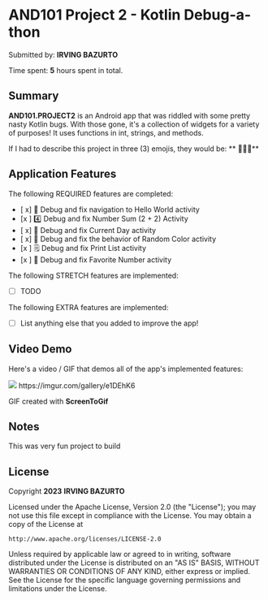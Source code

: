 
# AND101 Project 2 - Kotlin Debug-a-thon

Submitted by: **IRVING BAZURTO**

Time spent: **5** hours spent in total.

## Summary

**AND101.PROJECT2** is an Android app that was riddled with some pretty nasty Kotlin bugs.  With those gone, it's a collection of widgets for a variety of purposes!  It uses functions in int, strings, and methods. 

If I had to describe this project in three (3) emojis, they would be: ** 📱🔵🎨**

## Application Features


The following REQUIRED features are completed:

- [ x] 👋 Debug and fix navigation to Hello World activity
- [x ] 4️⃣ Debug and fix Number Sum (2 + 2) Activity
- [ x] 📅 Debug and fix Current Day activity 
- [ x] 🌈 Debug and fix the behavior of Random Color activity
- [x ] 🗒️ Debug and fix Print List activity
- [x ] 💯 Debug and fix Favorite Number activity

The following STRETCH features are implemented:

- [ ] TODO

The following EXTRA features are implemented:

- [ ] List anything else that you added to improve the app!

## Video Demo

Here's a video / GIF that demos all of the app's implemented features:

<img src= https://imgur.com/gallery/e1DEhK6  />
https://imgur.com/gallery/e1DEhK6 

GIF created with **ScreenToGif**

<!-- Recommended tools:
- [Kap](https://getkap.co/) for macOS
- [ScreenToGif](https://www.screentogif.com/) for Windows
- [peek](https://github.com/phw/peek) for Linux. -->

## Notes

This was very fun project to build

## License

Copyright **2023** **IRVING BAZURTO**

Licensed under the Apache License, Version 2.0 (the "License");
you may not use this file except in compliance with the License.
You may obtain a copy of the License at

    http://www.apache.org/licenses/LICENSE-2.0

Unless required by applicable law or agreed to in writing, software
distributed under the License is distributed on an "AS IS" BASIS,
WITHOUT WARRANTIES OR CONDITIONS OF ANY KIND, either express or implied.
See the License for the specific language governing permissions and
limitations under the License.

